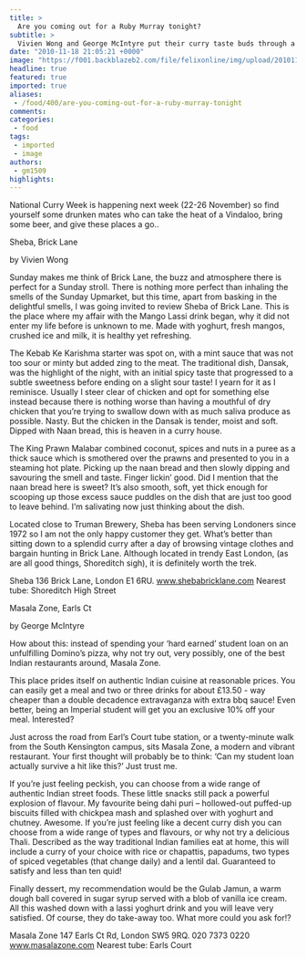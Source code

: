```yaml
---
title: >
  Are you coming out for a Ruby Murray tonight?
subtitle: >
  Vivien Wong and George McIntyre put their curry taste buds through a spin on opposite sides of London
date: "2010-11-18 21:05:21 +0000"
image: "https://f001.backblazeb2.com/file/felixonline/img/upload/201011182100-nm1010-shebashe.jpg"
headline: true
featured: true
imported: true
aliases:
 - /food/400/are-you-coming-out-for-a-ruby-murray-tonight
comments:
categories:
 - food
tags:
 - imported
 - image
authors:
 - gm1509
highlights:
---
```


National Curry Week is happening next week (22-26 November) so find yourself some drunken mates who can take the heat of a Vindaloo, bring some beer, and give these places a go..

Sheba, Brick Lane

by Vivien Wong

Sunday makes me think of Brick Lane, the buzz and atmosphere there is perfect for a Sunday stroll. There is nothing more perfect than inhaling the smells of the Sunday Upmarket, but this time, apart from basking in the delightful smells, I was going invited to review Sheba of Brick Lane. This is the place where my affair with the Mango Lassi drink began, why it did not enter my life before is unknown to me. Made with yoghurt, fresh mangos, crushed ice and milk, it is healthy yet refreshing.

The Kebab Ke Karishma starter was spot on, with a mint sauce that was not too sour or minty but added zing to the meat. The traditional dish, Dansak, was the highlight of the night, with an initial spicy taste that progressed to a subtle sweetness before ending on a slight sour taste! I yearn for it as I reminisce. Usually I steer clear of chicken and opt for something else instead because there is nothing worse than having a mouthful of dry chicken that you’re trying to swallow down with as much saliva produce as possible. Nasty. But the chicken in the Dansak is tender, moist and soft. Dipped with Naan bread, this is heaven in a curry house.

The King Prawn Malabar combined coconut, spices and nuts in a puree as a thick sauce which is smothered over the prawns and presented to you in a steaming hot plate. Picking up the naan bread and then slowly dipping and savouring the smell and taste. Finger lickin’ good. Did I mention that the naan bread here is sweet? It’s also smooth, soft, yet thick enough for scooping up those excess sauce puddles on the dish that are just too good to leave behind. I’m salivating now just thinking about the dish.

Located close to Truman Brewery, Sheba has been serving Londoners since 1972 so I am not the only happy customer they get. What’s better than sitting down to a splendid curry after a day of browsing vintage clothes and bargain hunting in Brick Lane. Although located in trendy East London, (as are all good things, Shoreditch sigh), it is definitely worth the trek.

Sheba 136 Brick Lane, London E1 6RU. www.shebabricklane.com Nearest tube: Shoreditch High Street

Masala Zone, Earls Ct

by George McIntyre

How about this: instead of spending your ‘hard earned’ student loan on an unfulfilling Domino’s pizza, why not try out, very possibly, one of the best Indian restaurants around, Masala Zone.

This place prides itself on authentic Indian cuisine at reasonable prices. You can easily get a meal and two or three drinks for about £13.50 - way cheaper than a double decadence extravaganza with extra bbq sauce! Even better, being an Imperial student will get you an exclusive 10% off your meal. Interested?

Just across the road from Earl’s Court tube station, or a twenty-minute walk from the South Kensington campus, sits Masala Zone, a modern and vibrant restaurant. Your first thought will probably be to think: ‘Can my student loan actually survive a hit like this?’ Just trust me.

If you’re just feeling peckish, you can choose from a wide range of authentic Indian street foods. These little snacks still pack a powerful explosion of flavour. My favourite being dahi puri – hollowed-out puffed-up biscuits filled with chickpea mash and splashed over with yoghurt and chutney. Awesome. If you’re just feeling like a decent curry dish you can choose from a wide range of types and flavours, or why not try a delicious Thali. Described as the way traditional Indian families eat at home, this will include a curry of your choice with rice or chapattis, papadums, two types of spiced vegetables (that change daily) and a lentil dal. Guaranteed to satisfy and less than ten quid!

Finally dessert, my recommendation would be the Gulab Jamun, a warm dough ball covered in sugar syrup served with a blob of vanilla ice cream. All this washed down with a lassi yoghurt drink and you will leave very satisfied. Of course, they do take-away too. What more could you ask for!?

Masala Zone 147 Earls Ct Rd, London SW5 9RQ. 020 7373 0220 www.masalazone.com Nearest tube: Earls Court
